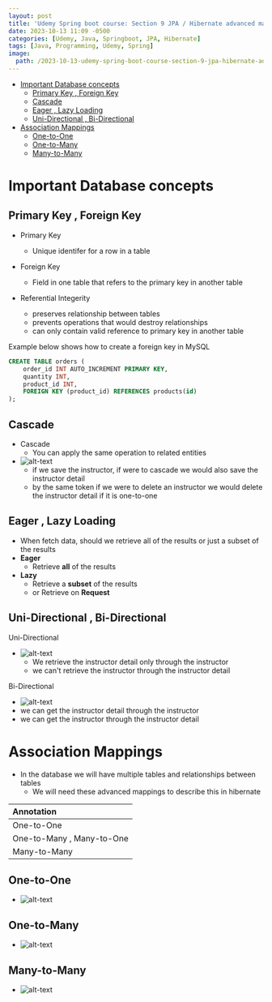 ```yaml
---
layout: post
title: 'Udemy Spring boot course: Section 9 JPA / Hibernate advanced mappings'
date: 2023-10-13 11:09 -0500
categories: [Udemy, Java, Springboot, JPA, Hibernate]
tags: [Java, Programming, Udemy, Spring] 
image: 
  path: /2023-10-13-udemy-spring-boot-course-section-9-jpa-hibernate-advanced-mappings/profile.png
---
```

- [Important Database concepts](#important-database-concepts)
  - [Primary Key , Foreign Key](#primary-key--foreign-key)
  - [Cascade](#cascade)
  - [Eager , Lazy Loading](#eager--lazy-loading)
  - [Uni-Directional , Bi-Directional](#uni-directional--bi-directional)
- [Association Mappings](#association-mappings)
  - [One-to-One](#one-to-one)
  - [One-to-Many](#one-to-many)
  - [Many-to-Many](#many-to-many)



# Important Database concepts

## Primary Key , Foreign Key
  - Primary Key
    - Unique identifer for a row in a table
  - Foreign Key
    - Field in one table that refers to the primary key in another table
  
  - Referential Integerity
    - preserves relationship between tables
    - prevents operations that would destroy relationships
    - can only contain valid reference to primary key in another table
  
Example below shows how to create a foreign key in MySQL
```sql
CREATE TABLE orders (
    order_id INT AUTO_INCREMENT PRIMARY KEY,
    quantity INT,
    product_id INT,
    FOREIGN KEY (product_id) REFERENCES products(id)
);
```

## Cascade
  - Cascade
    - You can apply the same operation to related entities
  - ![alt-text](/2023-10-13-udemy-spring-boot-course-section-9-jpa-hibernate-advanced-mappings/cascade.png)
    - if we save the instructor, if were to cascade we would also save the instructor detail
    - by the same token if we were to delete an instructor we would delete the instructor detail if it is one-to-one

## Eager , Lazy Loading
  - When fetch data, should we retrieve all of the results or just a subset of the results
  - **Eager**
    - Retrieve **all** of the results
  - **Lazy**
    - Retrieve a **subset** of the results
    - or Retrieve on **Request**

## Uni-Directional , Bi-Directional
  Uni-Directional
  - ![alt-text](/2023-10-13-udemy-spring-boot-course-section-9-jpa-hibernate-advanced-mappings/uni-directional.png)
    - We retrieve the instructor detail only through the instructor
    - we can't retrieve the instructor through the instructor detail
  
  Bi-Directional
  - ![alt-text](/2023-10-13-udemy-spring-boot-course-section-9-jpa-hibernate-advanced-mappings/bi-directional.png)
  - we can get the instructor detail through the instructor
  - we can get the instructor through the instructor detail


  


# Association Mappings
  - In the database we will have multiple tables and relationships between tables
    - We will need these advanced mappings to describe this in hibernate
  
| Annotation                |
| :------------------------ |
| One-to-One                |
| One-to-Many , Many-to-One |
| Many-to-Many              |


## One-to-One
  - ![alt-text](/2023-10-13-udemy-spring-boot-course-section-9-jpa-hibernate-advanced-mappings/one-to-one.png)

## One-to-Many
  - ![alt-text](/2023-10-13-udemy-spring-boot-course-section-9-jpa-hibernate-advanced-mappings/one-to-many.png)

## Many-to-Many
  - ![alt-text](/2023-10-13-udemy-spring-boot-course-section-9-jpa-hibernate-advanced-mappings/many-to-many.png)



